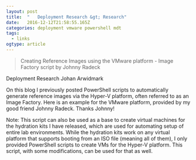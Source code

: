 ```yaml
---
layout: post 
title:  "	Deployment Research &gt; Research" 
date:   2016-12-12T21:58:55.165Z 
categories: deployment vmware powershell mdt
tags:
  - links
ogtype: article 
---
```


> Creating Reference Images using the VMware platform - Image Factory script by Johnny Radeck

Deployment Research
Johan Arwidmark

On this blog I previously posted PowerShell scripts to automatically generate reference images via the Hyper-V platform, often referred to as an Image Factory. Here is an example for the VMware platform, provided by my good friend Johnny Radeck. Thanks Johnny!

Note: This script can also be used as a base to create virtual machines for the hydration kits I have released, which are used for automating setup of entire lab environments. While the hydration kits work on any virtual platform that supports booting from an ISO file (meaning all of them), I only provided PowerShell scripts to create VMs for the Hyper-V platform. This script, with some modifications, can be used for that as well.